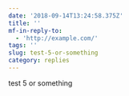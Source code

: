 ```yaml
---
date: '2018-09-14T13:24:58.375Z'
title: ''
mf-in-reply-to:
  - 'http://example.com/'
tags: ''
slug: test-5-or-something
category: replies
---
```

test 5 or something
